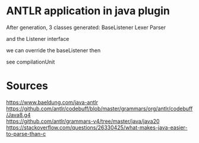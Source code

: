 ANTLR application in java plugin
================================

After generation, 3 classes generated:
BaseListener
Lexer
Parser

and the Listener interface

we can override the baseListener then 

see compilationUnit

Sources
========
<https://www.baeldung.com/java-antlr>  
<https://github.com/antlr/codebuff/blob/master/grammars/org/antlr/codebuff/Java8.g4>  
<https://github.com/antlr/grammars-v4/tree/master/java/java20>
<https://stackoverflow.com/questions/26330425/what-makes-java-easier-to-parse-than-c>